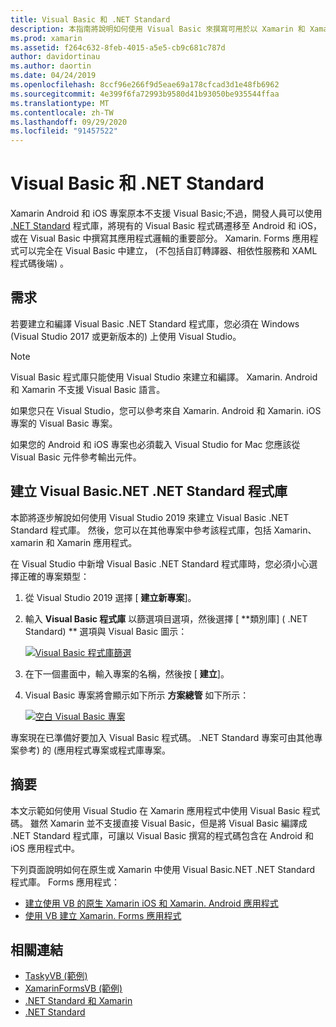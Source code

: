 ```yaml
---
title: Visual Basic 和 .NET Standard
description: 本指南將說明如何使用 Visual Basic 來撰寫可用於以 Xamarin 和 Xamarin 為目標之解決方案中的 .NET Standard 專案。
ms.prod: xamarin
ms.assetid: f264c632-8feb-4015-a5e5-cb9c681c787d
author: davidortinau
ms.author: daortin
ms.date: 04/24/2019
ms.openlocfilehash: 8ccf96e266f9d5eae69a178cfcad3d1e48fb6962
ms.sourcegitcommit: 4e399f6fa72993b9580d41b93050be935544ffaa
ms.translationtype: MT
ms.contentlocale: zh-TW
ms.lasthandoff: 09/29/2020
ms.locfileid: "91457522"
---
```

# <a name="visual-basic-and-net-standard"></a>Visual Basic 和 .NET Standard

Xamarin Android 和 iOS 專案原本不支援 Visual Basic;不過，開發人員可以使用 [.NET Standard](~/cross-platform/app-fundamentals/net-standard.md) 程式庫，將現有的 Visual Basic 程式碼遷移至 Android 和 iOS，或在 Visual Basic 中撰寫其應用程式邏輯的重要部分。 Xamarin. Forms 應用程式可以完全在 Visual Basic 中建立， (不包括自訂轉譯器、相依性服務和 XAML 程式碼後端) 。

## <a name="requirements"></a>需求

若要建立和編譯 Visual Basic .NET Standard 程式庫，您必須在 Windows (Visual Studio 2017 或更新版本的) 上使用 Visual Studio。

> [!NOTE]
> Visual Basic 程式庫只能使用 Visual Studio 來建立和編譯。 Xamarin. Android 和 Xamarin 不支援 Visual Basic 語言。
>
> 如果您只在 Visual Studio，您可以參考來自 Xamarin. Android 和 Xamarin. iOS 專案的 Visual Basic 專案。
>
> 如果您的 Android 和 iOS 專案也必須載入 Visual Studio for Mac 您應該從 Visual Basic 元件參考輸出元件。

## <a name="creating-a-visual-basicnet-net-standard-library"></a>建立 Visual Basic.NET .NET Standard 程式庫

本節將逐步解說如何使用 Visual Studio 2019 來建立 Visual Basic .NET Standard 程式庫。
然後，您可以在其他專案中參考該程式庫，包括 Xamarin、xamarin 和 Xamarin 應用程式。

在 Visual Studio 中新增 Visual Basic .NET Standard 程式庫時，您必須小心選擇正確的專案類型：

1. 從 Visual Studio 2019 選擇 [ **建立新專案**]。

2. 輸入 **Visual Basic 程式庫** 以篩選項目選項，然後選擇 [ **類別庫] ( .NET Standard) ** 選項與 Visual Basic 圖示：

    [![Visual Basic 程式庫篩選](xamarin-forms-images/06-sml.png)](xamarin-forms-images/06.png#lightbox)

3. 在下一個畫面中，輸入專案的名稱，然後按 [ **建立**]。

4. Visual Basic 專案將會顯示如下所示  **方案總管** 如下所示：

    [![空白 Visual Basic 專案](images/new-library-sml.png)](images/new-library.png#lightbox)

專案現在已準備好要加入 Visual Basic 程式碼。 .NET Standard 專案可由其他專案參考) 的 (應用程式專案或程式庫專案。

## <a name="summary"></a>摘要

本文示範如何使用 Visual Studio 在 Xamarin 應用程式中使用 Visual Basic 程式碼。 雖然 Xamarin 並不支援直接 Visual Basic，但是將 Visual Basic 編譯成 .NET Standard 程式庫，可讓以 Visual Basic 撰寫的程式碼包含在 Android 和 iOS 應用程式中。

下列頁面說明如何在原生或 Xamarin 中使用 Visual Basic.NET .NET Standard 程式庫。 Forms 應用程式：

- [建立使用 VB 的原生 Xamarin iOS 和 Xamarin. Android 應用程式](native-apps.md)
- [使用 VB 建立 Xamarin. Forms 應用程式](xamarin-forms.md)

## <a name="related-links"></a>相關連結

- [TaskyVB (範例) ](/samples/xamarin/mobile-samples/visualbasic-taskyvb/)
- [XamarinFormsVB (範例) ](/samples/xamarin/mobile-samples/visualbasic-xamarinformsvb/)
- [.NET Standard 和 Xamarin](~/cross-platform/app-fundamentals/net-standard.md)
- [.NET Standard](/dotnet/standard/net-standard/)